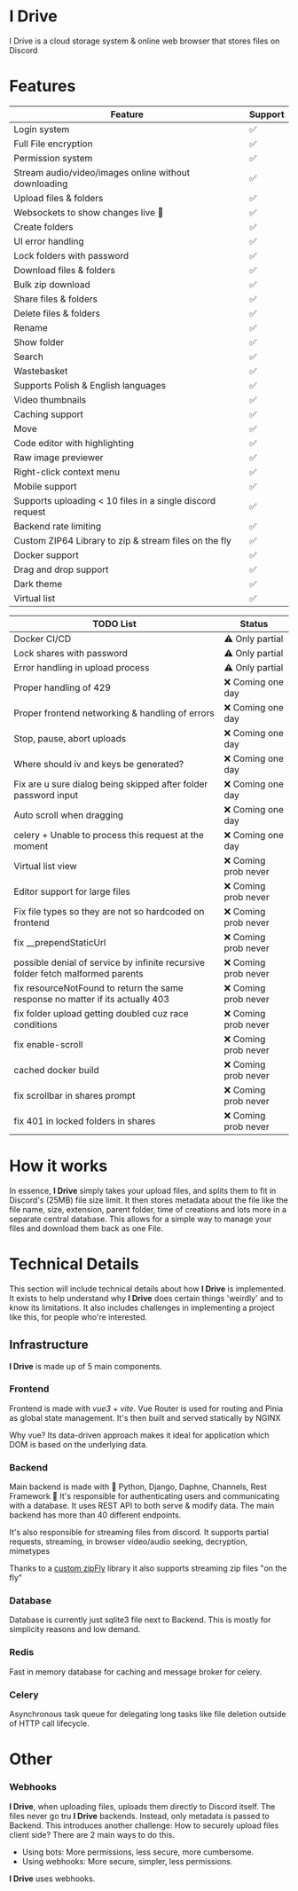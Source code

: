 # I Drive

I Drive is a cloud storage system & online web browser that stores files on Discord


# Features

| Feature                                                   | Support |
|-----------------------------------------------------------|---------|
| Login system                                              | ✅       |
| Full File encryption                                      | ✅       |
| Permission system                                         | ✅       |
| Stream audio/video/images online without downloading      | ✅       |
| Upload files & folders                                    | ✅       |
| Websockets to show changes live   🎥                      | ✅       |
| Create folders                                            | ✅       |
| UI error handling                                         | ✅       |
| Lock folders with password                                | ✅       |
| Download files & folders                                  | ✅       |
| Bulk zip download                                         | ✅       |
| Share files & folders                                     | ✅       |
| Delete files & folders                                    | ✅       |
| Rename                                                    | ✅       |
| Show folder                                               | ✅       |
| Search                                                    | ✅       |
| Wastebasket                                               | ✅       |
| Supports Polish & English languages                       | ✅       |
| Video thumbnails                                          | ✅       |
| Caching support                                           | ✅       |
| Move                                                      | ✅       |
| Code editor with highlighting                             | ✅       |
| Raw image previewer                                       | ✅       |
| Right-click context menu                                  | ✅       |
| Mobile support                                            | ✅       |
| Supports uploading < 10 files in a single discord request | ✅       |
| Backend rate limiting                                     | ✅       |
| Custom ZIP64 Library to zip & stream files on the fly     | ✅       |
| Docker support                                            | ✅       |
| Drag and drop support                                     | ✅       |
| Dark theme                                                | ✅       |
| Virtual list                                              | ✅       |


| TODO List                                                                        | Status               |
|----------------------------------------------------------------------------------|----------------------|
| Docker CI/CD                                                                     | ⚠️  Only partial     |
| Lock shares with password                                                        | ⚠️  Only partial     |
| Error handling in upload process                                                 | ⚠️  Only partial     |
| Proper handling of 429                                                           | ❌  Coming one day    |
| Proper frontend networking & handling of errors                                  | ❌  Coming one day    |
| Stop, pause, abort uploads                                                       | ❌  Coming one day    |
| Where should iv and keys be generated?                                           | ❌  Coming one day    |
| Fix are u sure dialog being skipped after folder password input                  | ❌  Coming one day    |
| Auto scroll when dragging                                                        | ❌  Coming one day    |
| celery + Unable to process this request at the moment                            | ❌  Coming one day    |
| Virtual list view                                                                | ❌  Coming prob never |
| Editor support for large files                                                   | ❌  Coming prob never |
| Fix file types so they are not so hardcoded on frontend                          | ❌  Coming prob never |
| fix __prependStaticUrl                                                           | ❌  Coming prob never |
| possible denial of service by infinite recursive folder fetch malformed parents  | ❌  Coming prob never |
| fix   resourceNotFound to return the same response no matter if its actually 403 | ❌  Coming prob never |
| fix folder upload getting doubled cuz race conditions                            | ❌  Coming prob never |
| fix enable-scroll                                                                | ❌  Coming prob never |
| cached docker build                                                              | ❌  Coming prob never |
| fix scrollbar in shares prompt                                                   | ❌  Coming prob never |
| fix 401 in locked folders in shares                                              | ❌  Coming prob never |
      


# How it works

In essence, **I Drive** simply takes your upload files, and splits them to fit in Discord's (25MB) file size limit.
It then stores metadata about the file like the file name, size, extension, parent folder, time of creations and lots more 
in a separate central database.
This allows for a simple way to manage your files and download them back as one File.

# Technical Details

This section will include technical details about how **I Drive** is implemented. 
It exists to help understand why **I Drive** does certain things 'weirdly' and to know its limitations.
It also includes challenges in implementing a project like this, for people who're interested.

## Infrastructure

**I Drive** is made up of 5 main components.

### Frontend

Frontend is made with _vue3_ + _vite_. 
Vue Router is used for routing and Pinia as global state management. 
It's then built and served statically by NGINX                 

Why vue? Its data-driven approach makes it ideal for application which DOM is based on the underlying data.

### Backend

Main backend is made with 🐍 Python, Django, Daphne, Channels, Rest Framework 🐍
It's responsible for authenticating users and communicating with a database. 
It uses REST API to both serve & modify data.
The main backend has more than 40 different endpoints.

It's also  responsible for streaming files from discord. 
It supports partial requests, streaming, in browser video/audio seeking, decryption, mimetypes

Thanks to a [custom zipFly](https://github.com/pam-param-pam/ZipFly) library it also supports streaming zip files "on the fly"


### Database
Database is currently just sqlite3 file next to Backend. 
This is mostly for simplicity reasons and low demand.

### Redis
Fast in memory database for caching and message broker for celery.

### Celery
Asynchronous task queue for delegating long tasks like file deletion outside of HTTP call lifecycle.

# Other

### Webhooks

**I Drive**, when uploading files, uploads them directly to Discord itself. The files never go tru **I Drive** backends. 
Instead, only metadata is passed to Backend. 
This introduces another challenge: How to securely upload files client side?
There are 2 main ways to do this.
- Using bots: More permissions, less secure, more cumbersome.
- Using webhooks: More secure, simpler, less permissions.

**I Drive** uses webhooks.
